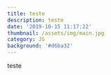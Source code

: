 ```yaml
---
title: teste
description: teste
date: '2019-10-15 11:17:22'
thumbnail: /assets/img/main.jpg
category: JS
background: '#d6ba32'
---
```

teste
